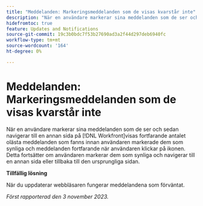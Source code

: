 ```yaml
---
title: "Meddelanden: Markeringsmeddelanden som de visas kvarstår inte"
description: "När en användare markerar sina meddelanden som de ser och sedan navigerar till en annan sida i Workfront, visar meddelandeikonen fortfarande antalet olästa meddelanden som fanns innan användaren markerade dem som synliga, och meddelandena visas fortfarande när användaren klickar på ikonen. Detta fortsätter om användaren markerar dem som synliga och navigerar till en annan sida eller tillbaka till den ursprungliga sidan."
hidefromtoc: true
feature: Updates and Notifications
source-git-commit: 19c3b0bdc7f53b27690ad3a2f44d297deb6940fc
workflow-type: tm+mt
source-wordcount: '164'
ht-degree: 0%

---
```



# Meddelanden: Markeringsmeddelanden som de visas kvarstår inte

När en användare markerar sina meddelanden som de ser och sedan navigerar till en annan sida på [!DNL Workfront]visas fortfarande antalet olästa meddelanden som fanns innan användaren markerade dem som synliga och meddelanden fortfarande när användaren klickar på ikonen. Detta fortsätter om användaren markerar dem som synliga och navigerar till en annan sida eller tillbaka till den ursprungliga sidan.

**Tillfällig lösning**

När du uppdaterar webbläsaren fungerar meddelandena som förväntat.

_Först rapporterad den 3 november 2023._
